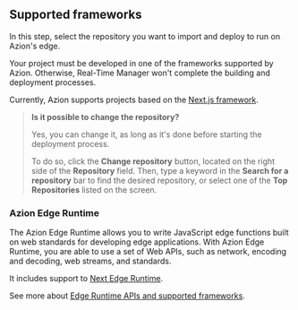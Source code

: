 ## Supported frameworks

In this step, select the repository you want to import and deploy to run on Azion's edge.

Your project must be developed in one of the frameworks supported by Azion. Otherwise, Real-Time Manager won't complete the building and deployment processes.

Currently, Azion supports projects based on the [Next.js framework](https://www.azion.com/en/documentation/products/edge-application/edge-functions/runtime-api/supported-frameworks/nextjs/).

> **Is it possible to change the repository?**
> 
> Yes, you can change it, as long as it's done before starting the deployment process.
> 
> To do so, click the **Change repository** button, located on the right side of the **Repository** field. Then, type a keyword in the **Search for a repository** bar to find the desired repository, or select one of the **Top Repositories** listed on the screen.

### Azion Edge Runtime

The Azion Edge Runtime allows you to write JavaScript edge functions built on web standards for developing edge applications. With Azion Edge Runtime, you are able to use a set of Web APIs, such as network, encoding and decoding, web streams, and standards.

It includes support to [Next Edge Runtime](https://nextjs.org/docs/api-reference/edge-runtime). 

See more about [Edge Runtime APIs and supported frameworks](https://www.azion.com/en/documentation/products/edge-application/edge-functions/runtime/overview/).
